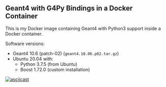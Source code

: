 ## Geant4 with G4Py Bindings in a Docker Container

This is my Docker image containing Geant4 with Python3 support inside a Docker container.

Software versions:

* Geant4 10.6 (patch-02) (`geant4.10.06.p02.tar.gz`)
* Ubuntu 20.04 with:
    * Python 3.7.5 (from Ubuntu)
    * Boost 1.72.0 (custom installation)

[![asciicast](https://asciinema.org/a/335190.svg)](https://asciinema.org/a/335190)
